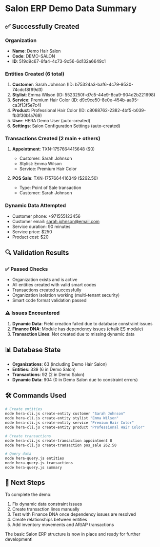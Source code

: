 # Salon ERP Demo Data Summary

## ✅ Successfully Created

### Organization
- **Name**: Demo Hair Salon  
- **Code**: DEMO-SALON
- **ID**: 519d9c67-6fa4-4c73-9c56-6d132a6649c1

### Entities Created (6 total)
1. **Customer**: Sarah Johnson (ID: b75324a3-baf6-4c79-9530-74cdcf8f69d3)
2. **Stylist**: Emma Wilson (ID: 5523250f-d7c5-44e9-8ca9-904d2b221698)
3. **Service**: Premium Hair Color (ID: d9c9ce50-8e0e-454b-aa95-ca3f13f5e7c4)
4. **Product**: Professional Hair Color (ID: c8088762-2382-4bf5-b039-fb3f30b1a769)
5. **User**: HERA Demo User (auto-created)
6. **Settings**: Salon Configuration Settings (auto-created)

### Transactions Created (2 main + others)
1. **Appointment**: TXN-1757664415648 ($0)
   - Customer: Sarah Johnson
   - Stylist: Emma Wilson
   - Service: Premium Hair Color
   
2. **POS Sale**: TXN-1757664416349 ($262.50)
   - Type: Point of Sale transaction
   - Customer: Sarah Johnson

### Dynamic Data Attempted
- Customer phone: +971555123456
- Customer email: sarah.johnson@email.com
- Service duration: 90 minutes
- Service price: $250
- Product cost: $20

## 🔍 Validation Results

### ✅ Passed Checks
- Organization exists and is active
- All entities created with valid smart codes
- Transactions created successfully
- Organization isolation working (multi-tenant security)
- Smart code format validation passed

### ⚠️ Issues Encountered
1. **Dynamic Data**: Field creation failed due to database constraint issues
2. **Finance DNA**: Module has dependency issues (chalk ES module)
3. **Transaction Lines**: Not created due to missing dynamic data

## 📊 Database State
- **Organizations**: 63 (including Demo Hair Salon)
- **Entities**: 339 (6 in Demo Salon)
- **Transactions**: 92 (2 in Demo Salon)
- **Dynamic Data**: 904 (0 in Demo Salon due to constraint errors)

## 🛠️ Commands Used

```bash
# Create entities
node hera-cli.js create-entity customer "Sarah Johnson"
node hera-cli.js create-entity stylist "Emma Wilson"
node hera-cli.js create-entity service "Premium Hair Color"
node hera-cli.js create-entity product "Professional Hair Color"

# Create transactions
node hera-cli.js create-transaction appointment 0
node hera-cli.js create-transaction pos_sale 262.50

# Query data
node hera-query.js entities
node hera-query.js transactions
node hera-query.js summary
```

## 🚀 Next Steps

To complete the demo:
1. Fix dynamic data constraint issues
2. Create transaction lines manually
3. Test with Finance DNA once dependency issues are resolved
4. Create relationships between entities
5. Add inventory movements and AR/AP transactions

The basic Salon ERP structure is now in place and ready for further development!